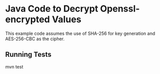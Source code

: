 # Java Code to Decrypt Openssl-encrypted Values

This example code assumes the use of SHA-256 for key generation and AES-256-CBC as the cipher.

## Running Tests

mvn test